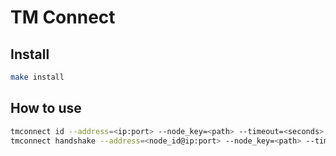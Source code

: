 # TM Connect

## Install

```bash
make install
```

## How to use

```bash
tmconnect id --address=<ip:port> --node_key=<path> --timeout=<seconds> --verbose=<bool>
tmconnect handshake --address=<node_id@ip:port> --node_key=<path> --timeout=<seconds> --verbose=<bool>
```
